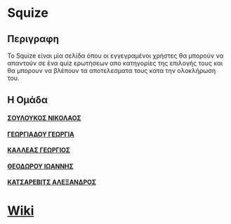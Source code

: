#  Squize

## Περιγραφη

Το Squize είναι μία σελίδα όπου οι εγγεγραμένοι χρήστες θα μπορούν να απαντούν σε ένα quiz ερωτήσεων απο κατηγορίες της επιλογής τους και θα μπορουν να βλέπουν τα αποτελεσματα τους κατα την ολοκλήρωση του.


## Η Ομάδα

#### [ΣΟΥΛΟΥΚΟΣ ΝΙΚΟΛΑΟΣ](https://github.com/Nikolaos987)
#### [ΓΕΩΡΓΙΑΔΟΥ ΓΕΩΡΓΙΑ](https://github.com/JojoHojo)
#### [ΚΑΛΛΕΑΣ ΓΕΩΡΓΙΟΣ](https://github.com/georgekalleas)
#### [ΘΕΟΔΩΡΟΥ ΙΩΑΝΝΗΣ](https://github.com/Johntheo95)
#### [ΚΑΤΣΑΡΕΒΙΤΣ ΑΛΕΞΑΝΔΡΟΣ](https://github.com/alexgr1996)

# [Wiki](https://github.com/alexgr1996/Squize/wiki)
